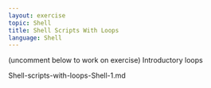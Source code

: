 ```yaml
---
layout: exercise
topic: Shell
title: Shell Scripts With Loops
language: Shell
---
```


(uncomment below to work on exercise)
Introductory loops

<!--


--> 

Shell-scripts-with-loops-Shell-1.md